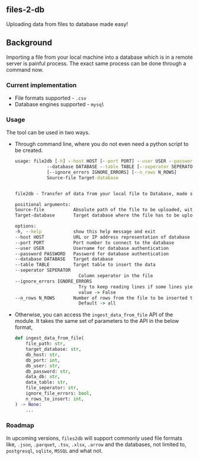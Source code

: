 ## files-2-db

Uploading data from files to database made easy! 

## Background

Importing a file from your local machine into a database which is in a remote server is painful process. The exact same process can be done through a command now. 

### Current implementation
- File formats supported - `.csv`
- Database engines supported - `mysql`

### Usage

The tool can be used in two ways. 
- Through command line, where you do not even need a python script to be created. 
    ```cmd
    usage: file2db [-h] --host HOST [--port PORT] --user USER --password PASSWORD
                --database DATABASE --table TABLE [--seperator SEPERATOR]
                [--ignore_errors IGNORE_ERRORS] [--n_rows N_ROWS]
                Source-file Target-database


    file2db - Transfer of data from your local file to Database, made simple.

    positional arguments:
    Source-file           Absolute path of the file to be uploaded, with suffix
    Target-database       Target database where the file has to be uploaded

    options:
    -h, --help            show this help message and exit
    --host HOST           URL or IP address representation of database host
    --port PORT           Port number to connect to the database
    --user USER           Username for database authentication
    --password PASSWORD   Password for database authentication
    --database DATABASE   Target database
    --table TABLE         Target table to insert the data
    --seperator SEPERATOR
                            Column seperator in the file
    --ignore_errors IGNORE_ERRORS
                            Try to keep reading lines if some lines yield errors. default
                            value -> False
    --n_rows N_ROWS       Number of rows from the file to be inserted to database.
                            Default -> all
    ```

- Otherwise, you can access the `ingest_data_from_file` API of the module. It takes the same set of parameters to the API in the below format, 

    ```python
    def ingest_data_from_file(
        file_path: str,
        target_database: str,
        db_host: str,
        db_port: int,
        db_user: str,
        db_password: str,
        data_db: str,
        data_table: str,
        file_seperator: str,
        ignore_file_errors: bool,
        n_rows_to_insert: int,
    ) -> None:
        ...
    ```

### Roadmap

In upcoming versions, `files2db` will support commonly used file formats like, `.json`, `.parquet`, `.tsv`, `.xlsx`, `.arrow` and the databases, not limited to, `postgresql`, `sqlite`, `MSSQL` and what not. 
